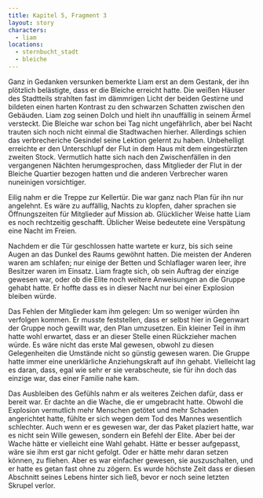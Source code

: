 ```yaml
---
title: Kapitel 5, Fragment 3
layout: story
characters:
  - liam
locations:
  - sternbucht_stadt
  - bleiche
---
```

Ganz in Gedanken versunken bemerkte Liam erst an dem Gestank, der ihn plötzlich belästigte, dass er die Bleiche erreicht hatte. Die weißen Häuser des Stadtteils strahlten fast im dämmrigen Licht der beiden Gestirne und bildeten einen harten Kontrast zu den schwarzen Schatten zwischen den Gebäuden. Liam zog seinen Dolch und hielt ihn unauffällig in seinem Ärmel versteckt. Die Bleiche war schon bei Tag nicht ungefährlich, aber bei Nacht trauten sich noch nicht einmal die Stadtwachen hierher. Allerdings schien das verbrecheriche Gesindel seine Lektion gelernt zu haben. Unbehelligt erreichte er den Unterschlupf der Flut in dem Haus mit dem eingestürzten zweiten Stock. Vermutlich hatte sich nach den Zwischenfällen in den vergangenen Nächten herumgesprochen, dass Mitglieder der Flut in der Bleiche Quartier bezogen hatten und die anderen Verbrecher waren nuneinigen vorsichtiger.

Eilig nahm er die Treppe zur Kellertür. Die war ganz nach Plan für ihn nur angelehnt. Es wäre zu auffällig, Nachts zu klopfen, daher sprachen sie Öffnungszeiten für Mitglieder auf Mission ab. Glücklicher Weise hatte Liam es noch rechtzeitig geschafft. Üblicher Weise bedeutete eine Verspätung eine Nacht im Freien.

Nachdem er die Tür geschlossen hatte wartete er kurz, bis sich seine Augen an das Dunkel des Raums gewöhnt hatten. Die meisten der Anderen waren am schlafen; nur einige der Betten und Schlaflager waren leer, ihre Besitzer waren im Einsatz. Liam fragte sich, ob sein Auftrag der einzige gewesen war, oder ob die Elite noch weitere Anweisungen an die Gruppe gehabt hatte. Er hoffte dass es in dieser Nacht nur bei einer Explosion bleiben würde.

Das Fehlen der Mitglieder kam ihm gelegen: Um so weniger würden ihn verfolgen kommen. Er musste feststellen, dass er selbst hier in Gegenwart der Gruppe noch gewillt war, den Plan umzusetzen. Ein kleiner Teil in ihm hatte wohl erwartet, dass er an dieser Stelle einen Rückzieher machen würde. Es wäre nicht das erste Mal gewesen, obwohl zu diesen Gelegenheiten die Umstände nicht so günstig gewesen waren. Die Gruppe hatte immer eine unerklärliche Anziehungskraft auf ihn gehabt. Vielleicht lag es daran, dass, egal wie sehr er sie verabscheute, sie für ihn doch das einzige war, das einer Familie nahe kam.

Das Ausbleiben des Gefühls nahm er als weiteres Zeichen dafür, dass er bereit war. Er dachte an die Wache, die er umgebracht hatte. Obwohl die Explosion vermutlich mehr Menschen getötet und mehr Schaden angerichtet hatte, fühlte er sich wegen dem Tod des Mannes wesentlich schlechter. Auch wenn er es gewesen war, der das Paket plaziert hatte, war es nicht sein Wille gewesen, sondern ein Befehl der Elite. Aber bei der Wache hätte er vielleicht eine Wahl gehabt. Hätte er besser aufgepasst, wäre sie ihm erst gar nicht gefolgt. Oder er hätte mehr daran setzen können, zu fliehen. Aber es war einfacher gewesen, sie auszuschalten, und er hatte es getan fast ohne zu zögern. Es wurde höchste Zeit dass er diesen Abschnitt seines Lebens hinter sich ließ, bevor er noch seine letzten Skrupel verlor.
